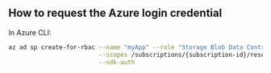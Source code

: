 ## How to request the Azure login credential

In Azure CLI:
```Bash
az ad sp create-for-rbac --name "myApp" --role "Storage Blob Data Contributor" \
                         --scopes /subscriptions/{subscription-id}/resourceGroups/{resource-group-name} \
                         --sdk-auth
```
